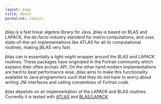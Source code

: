 ```yaml
---
layout: page
title: About
permalink: /about/
---
```


jblas is a fast linear algebra library for Java. jblas is based on BLAS and LAPACK, the de-facto industry standard for matrix computations, and uses state-of-the-art implementations like ATLAS for all its computational routines, making jBLAS very fast.

jblas can is essentially a light-wight wrapper around the BLAS and LAPACK routines. These packages have originated in the Fortran community which explains their often archaic API. On the other hand modern implementations are hard to beat performance wise. jblas aims to make this functionality available to Java programmers such that they do not have to worry about writing JNI interfaces and calling conventions of Fortran code.

jblas depends on an implementation of the LAPACK and BLAS routines. Currently it is tested with [ATLAS](http://math-atlas.sourceforge.net/) and [BLAS/LAPACK](http://www.netlib.org/lapack)
